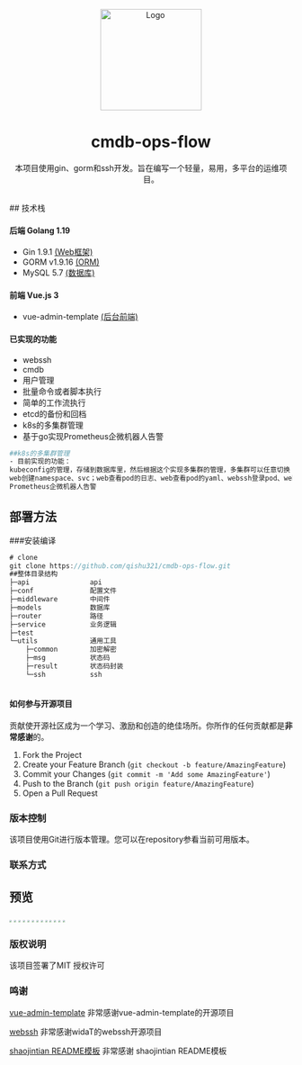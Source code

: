 <p align="center">
  <a href="https://github.com/qishu321/cmdb-ops-flow">
    <img src="https://avatars.githubusercontent.com/u/95009146?s=400&u=0984e6a6a761fa007f6ad459abbb1ee9786424b8&v=4" alt="Logo" width="180" height="180">
  </a>

  <h1 align="center">cmdb-ops-flow</h1>
  <p align="center">
   本项目使用gin、gorm和ssh开发。旨在编写一个轻量，易用，多平台的运维项目。
    <br />
     <br />
  </p>
## 技术栈 

#### 后端 Golang 1.19

- Gin 1.9.1             [(Web框架)](https://gin-gonic.com/zh-cn/)
- GORM v1.9.16     [(ORM)](https://gorm.io/zh_CN/)
- MySQL 5.7             [(数据库)](https://www.mysql.com/)

#### 前端 Vue.js 3

- vue-admin-template                     [(后台前端)](http://panjiachen.github.io/vue-admin-template)

#### 已实现的功能
- webssh
- cmdb
- 用户管理
- 批量命令或者脚本执行
- 简单的工作流执行
- etcd的备份和回档
- k8s的多集群管理
- 基于go实现Prometheus企微机器人告警
```bash
##k8s的多集群管理
- 目前实现的功能：
kubeconfig的管理，存储到数据库里，然后根据这个实现多集群的管理，多集群可以任意切换
web创建namespace、svc；web查看pod的日志、web查看pod的yaml、webssh登录pod、web获取集群监控汇总详情等
Prometheus企微机器人告警
```

## 部署方法

###安装编译

```go
# clone
git clone https://github.com/qishu321/cmdb-ops-flow.git
##整体目录结构
├─api               api
├─conf              配置文件
├─middleware        中间件
├─models            数据库
├─router            路径
├─service           业务逻辑
├─test
└─utils             通用工具
    ├─common        加密解密
    ├─msg           状态码
    ├─result        状态码封装
    └─ssh           ssh



```


#### 如何参与开源项目

贡献使开源社区成为一个学习、激励和创造的绝佳场所。你所作的任何贡献都是**非常感谢**的。


1. Fork the Project
2. Create your Feature Branch (`git checkout -b feature/AmazingFeature`)
3. Commit your Changes (`git commit -m 'Add some AmazingFeature'`)
4. Push to the Branch (`git push origin feature/AmazingFeature`)
5. Open a Pull Request

### 版本控制

该项目使用Git进行版本管理。您可以在repository参看当前可用版本。

### 联系方式
## 预览
<img src="https://github.com/qishu321/cmdb-ops-flow/blob/main/doc/kube-config.png?raw=true" style="zoom: 25%;" />

<img src="https://github.com/qishu321/cmdb-ops-flow/blob/main/doc/wx-alert.png?raw=true" style="zoom: 25%;" />

<img src="https://github.com/qishu321/cmdb-ops-flow/blob/main/doc/getpodyaml.png?raw=true" style="zoom: 25%;" />

<img src="https://github.com/qishu321/cmdb-ops-flow/blob/main/doc/webssh_pod.png?raw=true" style="zoom: 25%;" />

<img src="https://github.com/qishu321/cmdb-ops-flow/blob/main/doc/pod_log.png?raw=true" style="zoom: 25%;" />

<img src="https://github.com/qishu321/cmdb-ops-flow/blob/main/doc/kube-dashboard.png?raw=true" style="zoom: 25%;" />


<img src="https://github.com/qishu321/cmdb-ops-flow/blob/main/doc/cmdb.png?raw=true" style="zoom: 25%;" />

<img src="https://github.com/qishu321/cmdb-ops-flow/blob/main/doc/etcdrestore.png?raw=true" style="zoom: 25%;" />

<img src="https://github.com/qishu321/cmdb-ops-flow/blob/main/doc/webssh2.png?raw=true" style="zoom:25%;" />

<img src="https://github.com/qishu321/cmdb-ops-flow/blob/main/doc/%E5%91%BD%E4%BB%A4%E6%89%A7%E8%A1%8C.png?raw=true" style="zoom:25%;" />

<img src="https://github.com/qishu321/cmdb-ops-flow/blob/main/doc/%E4%BD%9C%E4%B8%9A%E6%A8%A1%E6%9D%BF.png?raw=true" style="zoom:25%;" />

<img src="https://github.com/qishu321/cmdb-ops-flow/blob/main/doc/%E4%BD%9C%E4%B8%9A%E6%89%A7%E8%A1%8C%E7%BB%93%E6%9E%9C.png?raw=true" style="zoom: 25%;" />

<img src="https://github.com/qishu321/cmdb-ops-flow/blob/main/doc/%E8%84%9A%E6%9C%AC%E5%BA%93.png?raw=true" style="zoom: 25%;" />


### 版权说明

该项目签署了MIT 授权许可

### 鸣谢

[vue-admin-template](http://panjiachen.github.io/vue-admin-template) 非常感谢vue-admin-template的开源项目

[webssh](https://github.com/widaT/webssh)               非常感谢widaT的webssh开源项目

[shaojintian README模板](https://github.com/shaojintian/Best_README_template)  非常感谢 shaojintian README模板

